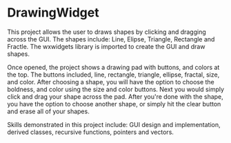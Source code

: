 # DrawingWidget
This project allows the user to draws shapes by clicking and dragging across the GUI.
The shapes include: Line, Elipse, Triangle, Rectangle and Fractle.
The wxwidgets library is imported to create the GUI and draw shapes.

Once opened, the project shows a drawing pad with buttons, and colors at the top. The buttons included, line, rectangle, triangle, ellipse, fractal, size, and color. After choosing a shape, you will have the option to choose the boldness, and color using the size and color buttons. Next you would simply click and drag your shape across the pad. After you're done with the shape, you have the option to choose another shape, or simply hit the clear button and erase all of your shapes.

Skills demonstrated in this project include: GUI design and implementation, derived classes, recursive functions, pointers and vectors.
